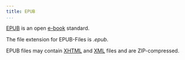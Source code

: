 ```yaml
---
title: EPUB
...
```


[EPUB] is an open [e-book] standard.

The file extension for EPUB-Files is _.epub_.

EPUB files may contain [XHTML] and [XML] files and are ZIP-compressed.

[EPUB]: http://en.wikipedia.org/wiki/EPUB
[e-book]: e-book.html
[XHTML]: html.html
[XML]: xml.html
